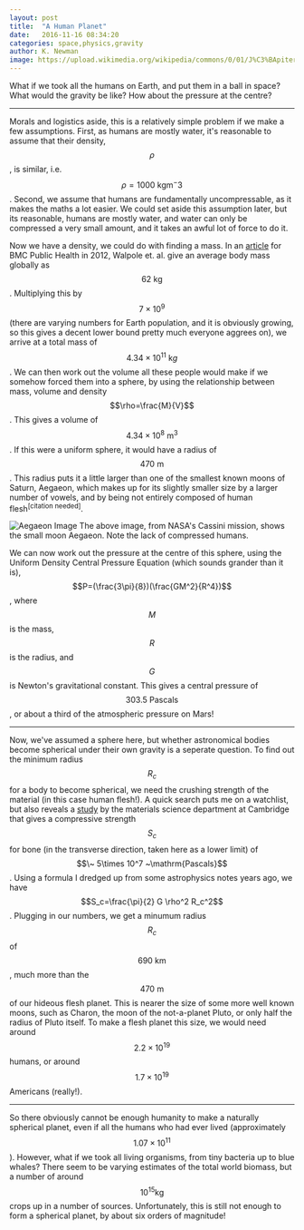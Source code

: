 ```yaml
---
layout: post
title:  "A Human Planet"
date:   2016-11-16 08:34:20
categories: space,physics,gravity
author: K. Newman
image: https://upload.wikimedia.org/wikipedia/commons/0/01/J%C3%BApiter_e_Io.jpg
---
```


What if we took all the humans on Earth, and put them in a ball in space? What would the gravity be like? How about the pressure at the centre?

---

Morals and logistics aside, this is a relatively simple problem if we make a few assumptions. First, as humans are mostly water, it's reasonable to assume that their density, $$\rho$$, is similar, i.e. $$\rho=1000~\mathrm{kgm^-3}$$. Second, we assume that humans are fundamentally uncompressable, as it makes the maths a lot easier. We could set aside this assumption later, but its reasonable, humans are mostly water, and water can only be compressed a very small amount, and it takes an awful lot of force to do it.

Now we have a density, we could do with finding a mass. In an [article](http://download.springer.com/static/pdf/469/art%253A10.1186%252F1471-2458-12-439.pdf?originUrl=http%3A%2F%2Fbmcpublichealth.biomedcentral.com%2Farticle%2F10.1186%2F1471-2458-12-439&token2=exp=1479285558~acl=%2Fstatic%2Fpdf%2F469%2Fart%25253A10.1186%25252F1471-2458-12-439.pdf*~hmac=91367edeb913edb72f82b0324539541a1d3fad3c5addc59a7c26768e7e278d34) for BMC Public Health in 2012, Walpole et. al. give an average body mass globally as $$62~\mathrm{kg}$$. Multiplying this by $$7\times 10^9$$ (there are varying numbers for Earth population, and it is obviously growing, so this gives a decent lower bound pretty much everyone aggrees on), we arrive at a total mass of $$4.34\times 10^11~\mathrm{k}g$$. We can then work out the volume all these people would make if we somehow forced them into a sphere, by using the relationship between mass, volume and density $$\rho=\frac{M}{V}$$. This gives a volume of $$4.34\times 10^8~\mathrm{m^3}$$. If this were a uniform sphere, it would have a radius of $$470~\mathrm{m}$$. This radius puts it a little larger than one of the smallest known moons of Saturn, Aegaeon, which makes up for its slightly smaller size by a larger number of vowels, and by being not entirely composed of human flesh<sup>[citation needed]</sup>.

![Aegaeon Image](http://photojournal.jpl.nasa.gov/browse/PIA11148.jpg "Aegaeon, from the Cassini Mission")
The above image, from NASA's Cassini mission, shows the small moon Aegaeon. Note the lack of compressed humans.

We can now work out the pressure at the centre of this sphere, using the Uniform Density Central Pressure Equation (which sounds grander than it is), $$P=(\frac{3\pi}{8})(\frac{GM^2}{R^4})$$, where $$M$$ is the mass, $$R$$ is the radius, and $$G$$ is Newton's gravitational constant. This gives a central pressure of $$303.5~\mathrm{Pascals}$$, or about a third of the atmospheric pressure on Mars!

---

Now, we've assumed a sphere here, but whether astronomical bodies become spherical under their own gravity is a seperate question. To find out the minimum radius $$R_c$$ for a body to become spherical, we need the crushing strength of the material (in this case human flesh!). A quick search puts me on a watchlist, but also reveals a [study](http://www.doitpoms.ac.uk/tlplib/bones/bone_mechanical.php) by the materials science department at Cambridge that gives a compressive strength $$S_c$$ for bone (in the transverse direction, taken here as a lower limit) of $$\~ 5\times 10^7 ~\mathrm{Pascals}$$. Using a formula I dredged up from some astrophysics notes years ago, we have $$S_c=\frac{\pi}{2} G \rho^2 R_c^2$$. Plugging in our numbers, we get a minumum radius $$R_c$$ of $$690~\mathrm{km}$$, much more than the $$470~\mathrm{m}$$ of our hideous flesh planet. This is nearer the size of some more well known moons, such as Charon, the moon of the not-a-planet Pluto, or only half the radius of Pluto itself. To make a flesh planet this size, we would need around $$2.2\times 10^19$$ humans, or around $$1.7\times 10^19$$ Americans (really!). 

---

So there obviously cannot be enough humanity to make a naturally spherical planet, even if all the humans who had ever lived (approximately $$1.07\times 10^11$$). However, what if we took all living organisms, from tiny bacteria up to blue whales? There seem to be varying estimates of the total world biomass, but a number of around $$10^15 \mathrm{kg}$$ crops up in a number of sources. Unfortunately, this is still not enough to form a spherical planet, by about six orders of magnitude!
